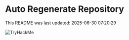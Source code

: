 # Auto Regenerate Repository

This README was last updated: 2025-06-30 07:20:29

 ![TryHackMe](https://tryhackme.com/badge/533634)